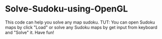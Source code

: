# Solve-Sudoku-using-OpenGL
This code can help you solve any map sudoku.
TUT: You can open Sudoku maps by click "Load" or solve any Sudoku maps by get input from keyboard and "Solve" it.
Have fun!
